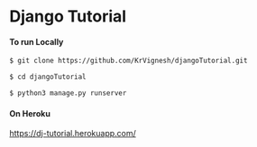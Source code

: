 # Django Tutorial

#### To run Locally
```sh
$ git clone https://github.com/KrVignesh/djangoTutorial.git

$ cd djangoTutorial

$ python3 manage.py runserver
```

#### On Heroku
https://dj-tutorial.herokuapp.com/
